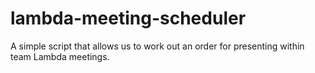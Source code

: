 # lambda-meeting-scheduler
A simple script that allows us to work out an order for presenting within team Lambda meetings.
